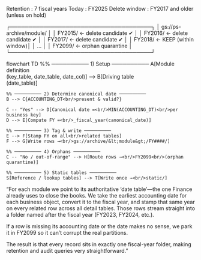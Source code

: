 Retention     : 7 fiscal years
Today         : FY2025
Delete window : FY2017 and older  (unless on hold)

┌──────────────────────────────────────┐
│ gs://ps-archive/module/              │
│   FY2015/      ← delete candidate ✔  │
│   FY2016/      ← delete candidate ✔  │
│   FY2017/      ← delete candidate ✔  │
│   FY2018/      ← KEEP (within window)│
│   …                                   │
│   FY2099/      ← orphan quarantine   │
└──────────────────────────────────────┘

flowchart TD
    %% ────────── 1) Setup ──────────
    A[Module definition<br/>(key_table, date_table, date_col)] --> B[Driving table<br/>(date_table)]

    %% ────────── 2) Determine canonical date ──────────
    B --> C{ACCOUNTING_DT<br/>present & valid?}

    C -- "Yes" --> D[Canonical date =<br/>MIN(ACCOUNTING_DT)<br/>per business key]
    D --> E[Compute FY =<br/>_fiscal_year(canonical_date)]

    %% ────────── 3) Tag & write ──────────
    E --> F[Stamp FY on all<br/>related tables]
    F --> G[Write rows →<br/>gs://archive/&lt;module&gt;/FY####/]

    %% ────────── 4) Orphans ──────────
    C -- "No / out-of-range" --> H[Route rows →<br/>FY2099<br/>(orphan quarantine)]

    %% ────────── 5) Static tables ──────────
    S[Reference / lookup tables] --> T[Write once →<br/>static/]


“For each module we point to its authoritative ‘date table’—the one Finance already uses to close the books.
We take the earliest accounting date for each business object, convert it to the fiscal year, and stamp that same year on every related row across all detail tables.
Those rows stream straight into a folder named after the fiscal year (FY2023, FY2024, etc.).

If a row is missing its accounting date or the date makes no sense, we park it in FY2099 so it can’t corrupt the real partitions.

The result is that every record sits in exactly one fiscal-year folder, making retention and audit queries very straightforward.”
